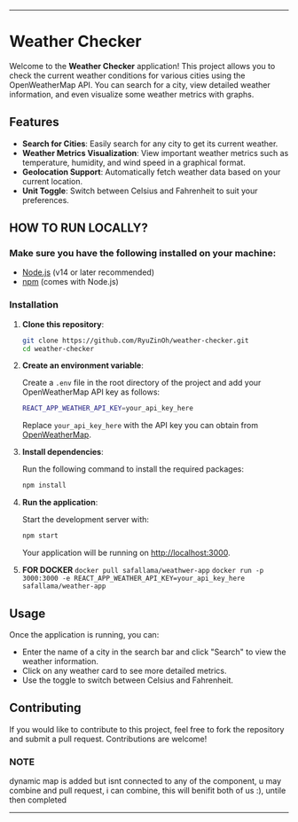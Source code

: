 
---
# Weather Checker

Welcome to the **Weather Checker** application! This project allows you to check the current weather conditions for various cities using the OpenWeatherMap API. You can search for a city, view detailed weather information, and even visualize some weather metrics with graphs.

## Features

- **Search for Cities**: Easily search for any city to get its current weather.
- **Weather Metrics Visualization**: View important weather metrics such as temperature, humidity, and wind speed in a graphical format.
- **Geolocation Support**: Automatically fetch weather data based on your current location.
- **Unit Toggle**: Switch between Celsius and Fahrenheit to suit your preferences.

## HOW TO RUN LOCALLY?
### Make sure you have the following installed on your machine:

- [Node.js](https://nodejs.org/) (v14 or later recommended)
- [npm](https://www.npmjs.com/) (comes with Node.js)

### Installation

1. **Clone this repository**:

   ```bash
   git clone https://github.com/RyuZinOh/weather-checker.git
   cd weather-checker
   ```

2. **Create an environment variable**:

   Create a `.env` file in the root directory of the project and add your OpenWeatherMap API key as follows:

   ```bash
   REACT_APP_WEATHER_API_KEY=your_api_key_here
   ```

   Replace `your_api_key_here` with the API key you can obtain from [OpenWeatherMap](https://openweathermap.org/api).

3. **Install dependencies**:

   Run the following command to install the required packages:

   ```bash
   npm install
   ```

4. **Run the application**:

   Start the development server with:

   ```bash
   npm start
   ```

   Your application will be running on [http://localhost:3000](http://localhost:3000).

5. **FOR DOCKER**
`docker pull safallama/weathwer-app`
`docker run -p 3000:3000 -e REACT_APP_WEATHER_API_KEY=your_api_key_here safallama/weather-app`

## Usage

Once the application is running, you can:

- Enter the name of a city in the search bar and click "Search" to view the weather information.
- Click on any weather card to see more detailed metrics.
- Use the toggle to switch between Celsius and Fahrenheit.

## Contributing

If you would like to contribute to this project, feel free to fork the repository and submit a pull request. Contributions are welcome!

### NOTE

dynamic map is added but isnt connected to any of the component, u may combine and pull request, i can combine, this will benifit both of us :), untile then completed




---
